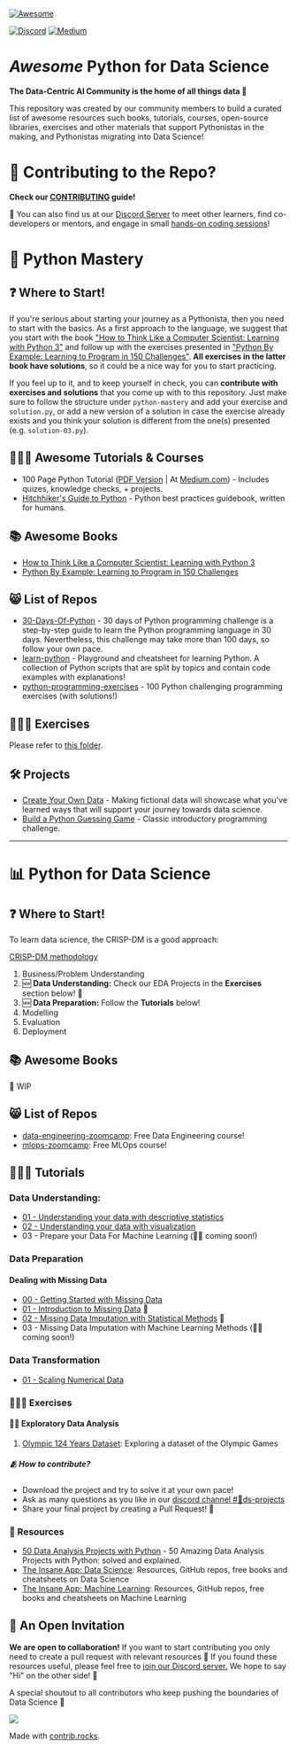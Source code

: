 [![Awesome](https://awesome.re/badge.svg)](https://awesome.re)

[![Discord](https://img.shields.io/badge/Discord-7289DA?style=for-the-badge&logo=discord&logoColor=white)](https://tiny.ydata.ai/dcai-community-github)
[![Medium](https://img.shields.io/badge/Medium-12100E?style=for-the-badge&logo=medium&logoColor=white)](https://medium.com/data-centric-ai-community)


# *Awesome* Python for Data Science

**The Data-Centric AI Community is the home of all things data 🐍**

This repository was created by our community members to build a curated list of awesome resources such books, tutorials, courses, open-source libraries, exercises and other materials that support Pythonistas in the making, and Pythonistas migrating into Data Science!

# 🔨 Contributing to the Repo? 
**Check our [CONTRIBUTING](https://github.com/Data-Centric-AI-Community/awesome-python-for-data-science/blob/main/CONTRIBUTING.md) guide!**

💫 You can also find us at our [Discord Server](https://tiny.ydata.ai/dcai-community-github) to meet other learners, find co-developers or mentors, and engage in small [hands-on coding sessions](https://github.com/Data-Centric-AI-Community/code-with-me)!

# 🐍 Python Mastery

## ❓ Where to Start!
If you're serious about starting your journey as a Pythonista, then you need to start with the basics. As a first approach to the language, we suggest that you start with the book ["How to Think Like a Computer Scientist: Learning with Python 3"](https://buildmedia.readthedocs.org/media/pdf/howtothink/latest/howtothink.pdf) and follow up with the exercises presented in ["Python By Example: Learning to Program in 150 Challenges"](https://library.samdu.uz/download/10759). **All exercises in the latter book have solutions**, so it could be a nice way for you to start practicing. 

If you feel up to it, and to keep yourself in check, you can **contribute with exercises and solutions** that you come up with to this repository. Just make sure to follow the structure under `python-mastery` and add your exercise and `solution.py`, or add a new version of a solution in case the exercise already exists and you think your solution is different from the one(s) presented (e.g. `solution-03.py`).

## 👩🏽‍🏫 Awesome Tutorials & Courses

- 100 Page Python Tutorial ([PDF Version](https://www.linkedin.com/feed/update/urn:li:activity:7110202259518414850?utm_source=share&utm_medium=member_desktop) | At [Medium.com](https://adamrossnelson.medium.com/pro-data-science-python-tutorial-sequence-71904a51155e)) - Includes quizes, knowledge checks, + projects.
- [Hitchhiker's Guide to Python](https://docs.python-guide.org) - Python best practices guidebook, written for humans.


## 📚 Awesome Books
- [How to Think Like a Computer Scientist: Learning with Python 3](https://buildmedia.readthedocs.org/media/pdf/howtothink/latest/howtothink.pdf) 
- [Python By Example: Learning to Program in 150 Challenges](https://library.samdu.uz/download/10759)


## 😸 List of Repos
- [30-Days-Of-Python](https://github.com/Asabeneh/30-Days-Of-Python) - 30 days of Python programming challenge is a step-by-step guide to learn the Python programming language in 30 days. Nevertheless, this challenge may take more than 100 days, so follow your own pace.
- [learn-python](https://github.com/trekhleb/learn-python) - Playground and cheatsheet for learning Python. A collection of Python scripts that are split by topics and contain code examples with explanations!
- [python-programming-exercises](https://github.com/zhiwehu/Python-programming-exercises
) - 100 Python challenging programming exercises (with solutions!)


## 🏋🏽‍♀️ Exercises
Please refer to [this folder](https://github.com/Data-Centric-AI-Community/awesome-python-for-data-science/tree/master/python-mastery/exercises).


## 🛠 Projects
- [Create Your Own Data](https://adamrossnelson.medium.com/pro-python-tutorial-pt9-fictional-b7aeeafdba25) - Making fictional data will showcase what you’ve learned ways that will support your journey towards data science.
- [Build a Python Guessing Game](https://adamrossnelson.medium.com/pro-python-tutorial-pt7-guessing-game-defa4c9414b7) - Classic introductory programming challenge.

---
# 📊 Python for Data Science

## ❓ Where to Start!
To learn data science, the CRISP-DM is a good approach:

[CRISP-DM methodology](https://www.datasciencecentral.com/userful-r-packages-that-aligns-with-the-crisp-dm-methodology/)

1. Business/Problem Understanding
2. 🆕 **Data Understanding:** Check our EDA Projects in the **Exercises** section below! 🎉
3. 🆕 **Data Preparation:** Follow the **Tutorials** below!
4. Modelling
5. Evaluation
6. Deployment


## 📚 Awesome Books
🚧 WIP

## 😸 List of Repos

- [data-engineering-zoomcamp](https://github.com/DataTalksClub/data-engineering-zoomcamp): Free Data Engineering course!
- [mlops-zoomcamp](https://github.com/DataTalksClub/mlops-zoomcamp): Free MLOps course!

## 👩🏽‍🏫 Tutorials

### Data Understanding:
- [01 - Understanding your data with descriptive statistics](tutorials/data_descriptive_statistics.ipynb)
- [02 - Understanding your data with visualization](tutorials/data_basic_visualization.ipynb)
- 03 - Prepare your Data For Machine Learning (👷‍♀️ coming soon!)

### Data Preparation

#### Dealing with Missing Data
- [00 - Getting Started with Missing Data](tutorials/data_preparation/missing_data/README.md)
- [01 - Introduction to Missing Data](tutorials/data_preparation/missing_data/missing_data_introduction.ipynb) 🎉
- [02 - Missing Data Imputation with Statistical Methods](tutorials/data_preparation/missing_data/data_imputation_with_statistical_methods.ipynb) 🎉
- 03 - Missing Data Imputation with Machine Learning Methods (👷‍♀️ coming soon!)

### Data Transformation
- [01 - Scaling Numerical Data](tutorials/scaling_numerical_data.ipynb)

### 🏋🏽‍♀️ Exercises

#### 🕵🏻 Exploratory Data Analysis
1. [Olympic 124 Years Dataset](eda-projects/olympics): Exploring a dataset of the Olympic Games 

##### 🫂 How to contribute? 
- Download the project and try to solve it at your own pace!
- Ask as many questions as you like in our [discord channel #🐍ds-projects](https://tiny.ydata.ai/dcai-community-github)
- Share your final project by creating a Pull Request! 👏


### 🔗 Resources
- [50 Data Analysis Projects with Python](https://amankharwal.medium.com/data-analysis-projects-with-python-a262a6f9e68c) - 50 Amazing Data Analysis Projects with Python: solved and explained.
- [The Insane App: Data Science](https://www.theinsaneapp.com/data-science): Resources, GitHub repos, free books and cheatsheets on Data Science
- [The Insane App: Machine Learning](https://www.theinsaneapp.com/machine-learning): Resources, GitHub repos, free books and cheatsheets on Machine Learning



## 👾 An Open Invitation
**We are open to collaboration!** If you want to start contributing you only need to create a pull request with relevant resources 🚀 If you found these resources useful, please feel free to [join our Discord server.](https://tiny.ydata.ai/dcai-community-github) We hope to say "Hi" on the other side! 👋

A special shoutout to all contributors who keep pushing the boundaries of Data Science 👏

<a href="https://github.com/Data-Centric-AI-Community/awesome-python-for-data-science/graphs/contributors">
  <img src="https://contrib.rocks/image?repo=Data-Centric-AI-Community/awesome-python-for-data-science" />
</a>

Made with [contrib.rocks](https://contrib.rocks).

